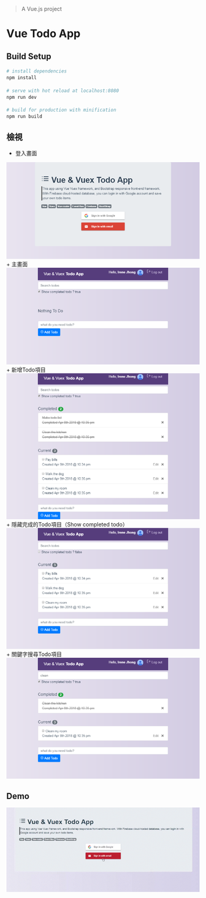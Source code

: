 > A Vue.js project

# Vue Todo App

## Build Setup

``` bash
# install dependencies
npm install

# serve with hot reload at localhost:8080
npm run dev

# build for production with minification
npm run build
```

## 檢視
+ 登入畫面
<img src="images/login.png" alt="Login">
+ 主畫面
<img src="images/main.png" alt="Main">
+ 新增Todo項目
<img src="images/add.png" alt="Add">
+ 隱藏完成的Todo項目（Show completed todo）
<img src="images/toggle.png" alt="Toggle">
+ 關鍵字搜尋Todo項目
<img src="images/search.png" alt="Search">

## Demo
<img src="images/demo.gif" alt="Demo">
